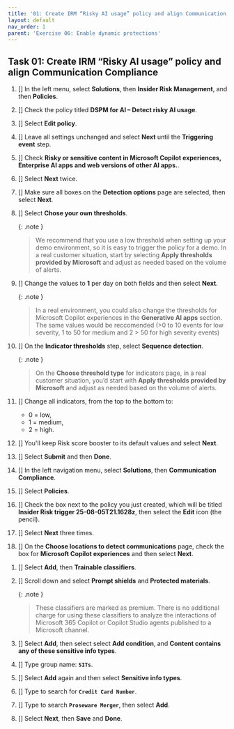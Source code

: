 ```yaml
---
title: '01: Create IRM “Risky AI usage” policy and align Communication Compliance'
layout: default
nav_order: 1
parent: 'Exercise 06: Enable dynamic protections'
---
```


 
## Task 01: Create IRM “Risky AI usage” policy and align Communication Compliance

1. [] In the left menu, select **Solutions**, then **Insider Risk Management**, and then **Policies**.

1. [] Check the policy titled **DSPM for AI – Detect risky AI usage**.

1. [] Select **Edit policy**.

1. [] Leave all settings unchanged and select **Next** until the **Triggering event** step.

    <!--We might need to move the step below to a different task-->

1. [] Check **Risky or sensitive content in Microsoft Copilot experiences, Enterprise AI apps and web versions of other AI apps.**.

1. [] Select **Next** twice. 

1. [] Make sure all boxes on the **Detection options** page are selected, then select **Next**.

1. [] Select **Chose your own thresholds**.


    {: .note }
    > We recommend that you use a low threshold when setting up your demo environment, so it is easy to trigger the policy for a demo. In a real customer situation, start by selecting **Apply thresholds provided by Microsoft** and adjust as needed based on the volume of alerts.

1. [] Change the values to **1** per day on both fields and then select **Next**.

    {: .note }
    > In a real environment, you could also change the thresholds for Microsoft Copilot experiences in the **Generative AI apps** section. The same values would be reccomended (>0 to 10 events for low severity, 1 to 50 for medium and 2 > 50 for high severity events)

1. [] On the **Indicator thresholds** step, select **Sequence detection**. 

    {: .note }
    > On the **Choose threshold type** for indicators page, in a real customer situation, you’d start with **Apply thresholds provided by Microsoft** and adjust as needed based on the volume of alerts. 
   
1. [] Change all indicators, from the top to the bottom to:

    - 0 = low, 
    - 1 = medium, 
    - 2 = high. 
    
1. [] You'll keep Risk score booster to its default values and select **Next**.
    
1. [] Select **Submit** and then **Done**. 

    <!-- This might be moved to a separate task -----------
    ---------------------------------------------------------->


1. [] In the left navigation menu, select **Solutions**, then **Communication Compliance**.

1. [] Select **Policies**. 

1. [] Check the box next to the policy you just created, which will be titled **Insider Risk trigger 25-08-05T21.1628z**, then select the **Edit** icon (the pencil). 

1. [] Select **Next** three times. 

1. [] On the **Choose locations to detect communications** page, check the box for **Microsoft Copilot experiences** and then select **Next**. 

<!--removed as the step is not necessary

    1. [] In the **Conditions** section, under **Content matches any of these trainable classifiers**, select the **Delete** (trash can) icon to the right of **Threat** and then **Targeted harassment**.
    -->

1. [] Select **Add**, then **Trainable classifiers**. 

1. [] Scroll down and select **Prompt shields** and **Protected materials**. 

   {: .note }
   > These classifiers are marked as premium. There is no additional charge for using these classifiers to analyze the interactions of Microsoft 365 Copilot or Copilot Studio agents published to a Microsoft channel. 
   
1. [] Select **Add**, then select select **Add condition**, and **Content contains any of these sensitive info types**. 

1. [] Type group name: **`SITs`**. 

1. [] Select **Add** again and then select **Sensitive info types**. 

1. [] Type to search for **`Credit Card Number`**. 

1. [] Type to search **`Proseware Merger`**, then select **Add**. 

1. [] Select **Next**, then **Save** and **Done**.